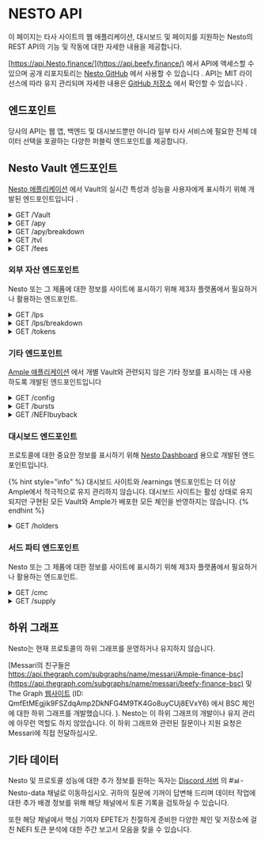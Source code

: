 # NESTO API

이 페이지는 타사 사이트의 웹 애플리케이션, 대시보드 및 페이지를 지원하는 Nesto의 REST API의 기능 및 작동에 대한 자세한 내용을 제공합니다.

[https://api.Nesto.finance/](https://api.beefy.finance/) 에서 API에 액세스할 수 있으며 공개 리포지토리는 [Nesto GitHub](https://github.com/beefyfinance/beefy-api) 에서 사용할 수 있습니다 . API는 MIT 라이선스에 따라 유지 관리되며 자세한 내용은 [GitHub 저장소](https://github.com/beefyfinance/beefy-api/blob/master/LICENSE) 에서 확인할 수 있습니다 .

## 엔드포인트

당사의 API는 웹 앱, 백엔드 및 대시보드뿐만 아니라 일부 타사 서비스에 필요한 전체 데이터 선택을 포괄하는 다양한 퍼블릭 엔드포인트를 제공합니다.

## Nesto Vault 엔드포인트

[Nesto 애플리케이션](https://app.beefy.finance/) 에서 Vault의 실시간 특성과 성능을 사용자에게 표시하기 위해 개발된 엔드포인트입니다 .

<details>

<summary>GET /Vault</summary>



</details>

<details>

<summary>GET /apy</summary>



</details>

<details>

<summary>GET /apy/breakdown</summary>



</details>

<details>

<summary>GET /tvl</summary>



</details>

<details>

<summary>GET /fees</summary>



</details>

### 외부 자산 엔드포인트

Nesto 또는 그 제품에 대한 정보를 사이트에 표시하기 위해 제3자 플랫폼에서 필요하거나 활용하는 엔드포인트.

<details>

<summary>GET /lps</summary>



</details>

<details>

<summary>GET /lps/breakdown</summary>



</details>

<details>

<summary>GET /tokens</summary>



</details>

### 기타 엔드포인트

[Ample 애플리케이션](https://app.beefy.finance/) 에서 개별 Vault와 관련되지 않은 기타 정보를 표시하는 데 사용하도록 개발된 엔드포인트입니다

<details>

<summary>GET /config</summary>



</details>

<details>

<summary>GET /bursts</summary>



</details>

<details>

<summary>GET /NEFIbuyback</summary>



</details>

### 대시보드 엔드포인트

프로토콜에 대한 중요한 정보를 표시하기 위해 [Nesto Dashboard](https://dashboard.beefy.finance/) 용으로 개발된 엔드포인트입니다.

{% hint style="info" %}
대시보드 사이트와 /earnings 엔드포인트는 더 이상 Ample에서 적극적으로 유지 관리하지 않습니다. 대시보드 사이트는 활성 상태로 유지되지만 구현된 모든 Vault와 Ample가 배포한 모든 체인을 반영하지는 않습니다.
{% endhint %}

<details>

<summary>GET /holders</summary>



</details>

### 서드 파티 엔드포인트

Nesto 또는 그 제품에 대한 정보를 사이트에 표시하기 위해 제3자 플랫폼에서 필요하거나 활용하는 엔드포인트.

<details>

<summary>GET /cmc</summary>



</details>

<details>

<summary>GET /supply</summary>



</details>

## 하위 그래프

Nesto는 현재 프로토콜의 하위 그래프를 운영하거나 유지하지 않습니다.

[Messari의 친구들은 https://api.thegraph.com/subgraphs/name/messari/Ample-finance-bsc](https://api.thegraph.com/subgraphs/name/messari/beefy-finance-bsc) 및 The Graph [웹사이트](https://thegraph.com/hosted-service/subgraph/messari/beefy-finance-bsc) (ID: QmfEtMEgjik9FSZdqAmp2DkNFG4M9TK4Go8uyCUj8EVxY6) 에서 BSC 체인에 대한 하위 그래프를 개발했습니다. ). Nesto는 이 하위 그래프의 개발이나 유지 관리에 아무런 역할도 하지 않았습니다. 이 하위 그래프와 관련된 질문이나 지원 요청은 Messari에 직접 전달하십시오.

## 기타 데이터

Nesto 및 프로토콜 성능에 대한 추가 정보를 원하는 독자는 [Discord 서버](https://discord.gg/yq8wfHd) 의 #📊-Nesto-data 채널로 이동하십시오. 귀하의 질문에 기꺼이 답변해 드리며 데이터 작업에 대한 추가 배경 정보를 위해 해당 채널에서 토론 기록을 검토하실 수 있습니다.

또한 해당 채널에서 핵심 기여자 EPETE가 친절하게 준비한 다양한 체인 및 저장소에 걸친 NEFI 토큰 분석에 대한 주간 보고서 모음을 찾을 수 있습니다.
